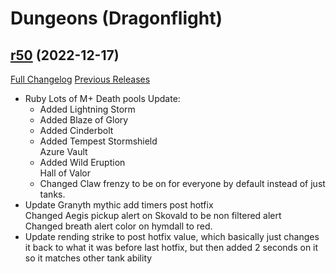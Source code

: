 # <DBM> Dungeons (Dragonflight)

## [r50](https://github.com/DeadlyBossMods/DBM-Dungeons/tree/r50) (2022-12-17)
[Full Changelog](https://github.com/DeadlyBossMods/DBM-Dungeons/compare/r49...r50) [Previous Releases](https://github.com/DeadlyBossMods/DBM-Dungeons/releases)

- Ruby Lots of M+ Death pools Update:  
     - Added Lightning Storm  
     - Added Blaze of Glory  
     - Added Cinderbolt  
     - Added Tempest Stormshield  
    Azure Vault  
     - Added Wild Eruption  
    Hall of Valor  
     - Changed Claw frenzy to be on for everyone by default instead of just tanks.  
- Update Granyth mythic add timers post hotfix  
    Changed Aegis pickup alert on Skovald to be non filtered alert  
    Changed breath alert color on hymdall to red.  
- Update rending strike to post hotfix value, which basically just changes it back to what it was before last hotfix, but then added 2 seconds on it so it matches other tank ability  
